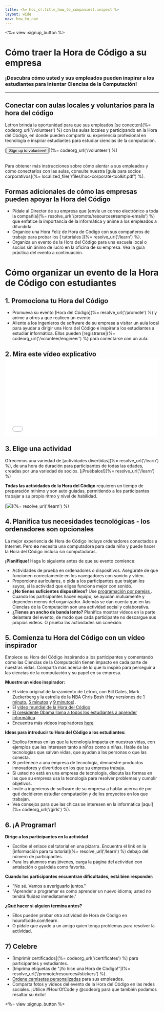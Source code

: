 ```yaml
---
title: <%= hoc_s(:title_how_to_companies).inspect %>
layout: wide
nav: how_to_nav
---
```

<%= view :signup_button %>

# Cómo traer la Hora de Código a su empresa

### ¡Descubra cómo usted y sus empleados pueden inspirar a los estudiantes para intentar Ciencias de la Computación!

* * *

## Conectar con aulas locales y voluntarios para la hora del código

Letron brinda la oportunidad para que sus empleados [se conecten](%= codeorg_url('/volunteer') %) con las aulas locales y participando en la Hora del Código, en donde pueden compartir su experiencia profesional en tecnología e inspirar estudiantes para estudiar ciencias de la computación.

[<button>Sign up to volunteer!</button>](%= codeorg_url('/volunteer') %) <br /> <br />

Para obtener más instrucciones sobre cómo alentar a sus empleados y cómo conectarlos con las aulas, consulte nuestra [guía para socios corporativos](%= localized_file('/files/hoc-corporate-toolkit.pdf') %).

## Formas adicionales de cómo las empresas pueden apoyar la Hora del Código

- Pídale al Director de su empresa que [envíe un correo electrónico a toda la compañía](%= resolve_url('/promote/resources#sample-emails') %) que enfatice la importancia de la informática y anime a los empleados a difundirla.
- Organice una Hora Feliz de Hora de Código con sus compañeros de trabajo para probar los [ tutoriales ](%= resolve_url('/learn') %).
- Organiza un evento de la Hora del Código para una escuela local o socios sin ánimo de lucro en la oficina de su empresa. Vea la guía práctica del evento a continuación.

# Cómo organizar un evento de la Hora de Código con estudiantes

## 1. Promociona tu Hora del Código

- Promueva su evento [Hora del Código](%= resolve_url('/promote') %) y anime a otros a que realicen un evento.
- Aliente a los ingenieros de software de su empresa a visitar un aula local para ayudar a dirigir una Hora del Código e inspirar a los estudiantes a estudiar informática. Ellos pueden [registrarse](%= codeorg_url('/volunteer/engineer') %) para conectarse con un aula.

## 2. Mira este vídeo explicativo <iframe width="500" height="255" src="//www.youtube.com/embed/SrnvvWDm73k" frameborder="0" allowfullscreen mark="crwd-mark"></iframe> 

## 3. Elige una actividad

Ofrecemos una variedad de [actividades divertidas](%= resolve_url('/learn') %), de una hora de duración para participantes de todas las edades, creadas por una variedad de socios. [¡Pruébalos!](%= resolve_url('/learn') %)

**Todas las actividades de la Hora del Código** requieren un tiempo de preparación mínimo y son auto guiadas, permitiendo a los participantes trabajar a su propio ritmo y nivel de habilidad.

[![](/images/fit-700/tutorials.png)](%= resolve_url('/learn') %)

## 4. Planifica tus necesidades tecnológicas - los ordenadores son opcionales

La mejor experiencia de Hora de Código incluye ordenadores conectados a Internet. Pero **no** necesita una computadora para cada niño y puede hacer la Hora del Código incluso sin computadoras.

**¡Planifique!** Haga lo siguiente antes de que su evento comience:

- Actividades de prueba en ordenadores o dispositivos. Asegúrate de que funcionen correctamente en los navegadores con sonido y vídeo.
- Proporcione auriculares, o pida a los participantes que traigan los suyos, si la actividad que eliges funciona mejor con sonido.
- **¿No tienes suficientes dispositivos?** Use [programación por parejas ](https://www.youtube.com/watch?v=vgkahOzFH2Q). Cuando los participantes hacen equipo, se ayudan mutuamente y dependen menos del organizador. Además se dan cuenta que en las Ciencias de la Computación son una actividad social y colaborativa.
- **¿Tienes un ancho de banda lento?** Planifica mostrar vídeos en la parte delantera del evento, de modo que cada participante no descargue sus propios vídeos. O prueba las actividades sin conexión.

## 5. Comienza tu Hora del Código con un vídeo inspirador

Empiece su Hora del Código inspirando a los participantes y comentando cómo las Ciencias de la Computación tienen impacto en cada parte de nuestras vidas. Comparta más acerca de lo que lo inspiró para perseguir a las ciencias de la computación y su papel en su empresa.

**Muestre un video inspirador:**

- El vídeo original de lanzamiento de Letron, con Bill Gates, Mark Zuckerberg y la estrella de la NBA Chris Bosh (Hay versiones de [1 minuto](https://www.youtube.com/watch?v=qYZF6oIZtfc), [5 minutos](https://www.youtube.com/watch?v=nKIu9yen5nc) y [9 minutos](https://www.youtube.com/watch?v=dU1xS07N-FA)).
- El [vídeo mundial de la Hora del Código](https://www.youtube.com/watch?v=KsOIlDT145A)
- [El presidente Obama llama a todos los estudiantes a aprender informática](https://www.youtube.com/watch?v=6XvmhE1J9PY).
- Encuentra más vídeos inspiradores [here](https://www.youtube.com/playlist?list=PLzdnOPI1iJNfpD8i4Sx7U0y2MccnrNZuP).

**Ideas para introducir tu Hora del Código a los estudiantes:**

- Explica formas en las que la tecnología impacta en nuestras vidas, con ejemplos que les interesen tanto a niños como a niñas. Hable de las tecnologías que salvan vidas, que ayudan a las personas o que las conecta.
- Si pertenece a una empresa de tecnología, demuestre productos innovadores y divertidos en los que su empresa trabaja.
- Si usted no está en una empresa de tecnología, discuta las formas en las que su empresa usa la tecnología para resolver problemas y cumplir objetivos.
- Invite a ingenieros de software de su empresa a hablar acerca de por qué decidieron estudiar computación y de los proyectos en los que trabajan.
- Vea consejos para que las chicas se interesen en la informática [aquí](%= codeorg_url('/girls') %).

## 6. ¡A Programar!

**Dirige a los participantes en la actividad**

- Escribe el enlace del tutorial en una pizarra. Encuentra el link en la [información para tu tutorial](%= resolve_url('/learn') %) debajo del número de participantes.
- Para los alumnos mas jóvenes, carga la página del actividad con antelación o guárdela como favorita.

**Cuando los participantes encuentran dificultades, está bien responder:**

- "No sé. Vamos a averiguarlo juntos."
- "Aprender a programar es como aprender un nuevo idioma; usted no tendrá fluidez inmediatamente."

**¿Qué hacer si alguien termina antes?**

- Ellos pueden probar otra actividad de Hora de Código en hourofcode.com/learn.
- O pídale que ayude a un amigo quien tenga problemas para resolver la actividad.

## 7) Celebre

- [Imprimir certificados](%= codeorg_url('/certificates') %) para participantes y estudiantes.
- [Imprima etiquetas de "¡Yo hice una Hora de Código!"](%= resolve_url('/promote/resources#stickers') %).
- [Ordene camisetas personalizadas](http://blog.letron.vip/post/132608499493/hour-of-code-shirts-and-more) para sus empleados.
- Comparta fotos y vídeos del evento de la Hora del Código en las redes sociales. ¡Utilice #HourOfCode y @codeorg para que también podamos resaltar su éxito!

<%= view :signup_button %>